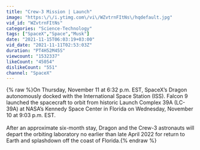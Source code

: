 ```yaml
---
title: "Crew-3 Mission | Launch"
image: "https:\/\/i.ytimg.com\/vi\/WZvtrnFItNs\/hqdefault.jpg"
vid_id: "WZvtrnFItNs"
categories: "Science-Technology"
tags: ["SpaceX","Space","Musk"]
date: "2021-11-15T06:03:19+03:00"
vid_date: "2021-11-11T02:53:03Z"
duration: "PT4H52M45S"
viewcount: "1532337"
likeCount: "45054"
dislikeCount: "551"
channel: "SpaceX"
---
```

{% raw %}On Thursday, November 11 at 6:32 p.m. EST, SpaceX’s Dragon autonomously docked with the International Space Station (ISS). Falcon 9 launched the spacecraft to orbit from historic Launch Complex 39A (LC-39A) at NASA’s Kennedy Space Center in Florida on Wednesday, November 10 at 9:03 p.m. EST.<br /><br />After an approximate six-month stay, Dragon and the Crew-3 astronauts will depart the orbiting laboratory no earlier than late April 2022 for return to Earth and splashdown off the coast of Florida.{% endraw %}
